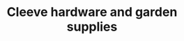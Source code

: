 ---
title: "Cleeve hardware and garden supplies"
url: /cheltenham/cleeve-hardware-and-garden-supplies/
shop: doityourself
---